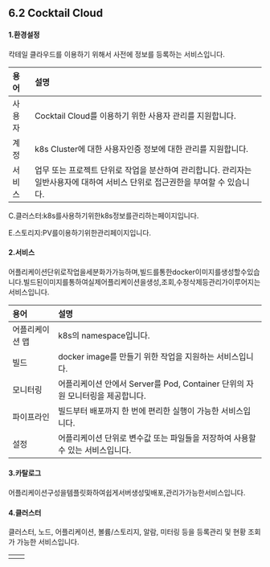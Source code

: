 ## 6.2 Cocktail Cloud

#### 1.환경설정

칵테일 클라우드를 이용하기 위해서 사전에 정보를 등록하는 서비스입니다.

| 용어 | 설명 |
| :--- | :--- |
| 사용자 | Cocktail Cloud를 이용하기 위한 사용자 관리를 지원합니다.  |
| 계정  | k8s Cluster에 대한 사용자인증 정보에 대한 관리를 지원합니다. |
| 서비스 | 업무 또는 프로젝트 단위로 작업을 분산하여 관리합니다. 관리자는 일반사용자에 대하여 서비스 단위로 접근권한을 부여할 수 있습니다. |

C.클러스터:k8s를사용하기위한k8s정보를관리하는페이지입니다.

E.스토리지:PV를이용하기위한관리페이지입니다.

#### 2.서비스

어플리케이션단위로작업을세분화가가능하며,빌드를통한docker이미지를생성할수있습니다.빌드된이미지를통하여실제어플리케이션을생성,조회,수정삭제등관리가이루어지는서비스입니다.

| 용어 | 설명 |
| :--- | :--- |
| 어플리케이션 맵 | k8s의 namespace입니다. |
| 빌드 | docker image를 만들기 위한 작업을 지원하는 서비스입니다. |
| 모니터링 | 어플리케이션 안에서 Server를 Pod, Container 단위의 자원 모니터링을 제공합니다.    |
| 파이프라인 | 빌드부터 배포까지 한 번에 편리한 실행이 가능한 서비스입니다. |
| 설정 | 어플리케이션 단위로 변수값 또는 파일들을 저장하여 사용할 수 있는 서비스입니다. |

#### 3.카탈로그

어플리케이션구성을템플릿화하여쉽게서버생성및배포,관리가가능한서비스입니다.

#### 4.클러스터

클러스터, 노드, 어플리케이션, 볼륨/스토리지, 알람, 미터링 등을 등록관리 및 현황 조회가 가능한 서비스입니다.

|  |  |
| :--- | :--- |
|  |  |



